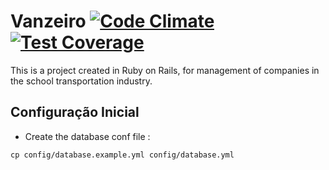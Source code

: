 # Vanzeiro [![Code Climate](https://codeclimate.com/github/Cabuum/vanzeiro/badges/gpa.svg)](https://codeclimate.com/github/Cabuum/vanzeiro) [![Test Coverage](https://codeclimate.com/github/Cabuum/vanzeiro/badges/coverage.svg)](https://codeclimate.com/github/brunoocasali/interactive-event)

This is a project created in Ruby on Rails, for management of companies in the school transportation industry.

## Configuração Inicial

* Create the database conf file :
```shell
cp config/database.example.yml config/database.yml
```
